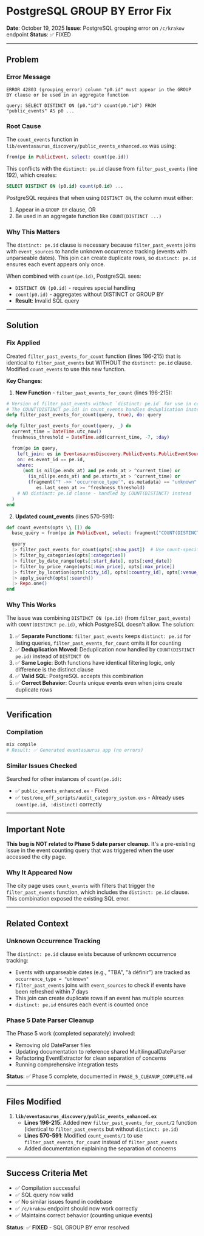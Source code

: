 # PostgreSQL GROUP BY Error Fix

**Date**: October 19, 2025
**Issue**: PostgreSQL grouping error on `/c/krakow` endpoint
**Status**: ✅ FIXED

---

## Problem

### Error Message
```
ERROR 42803 (grouping_error) column "p0.id" must appear in the GROUP BY clause or be used in an aggregate function

query: SELECT DISTINCT ON (p0."id") count(p0."id") FROM "public_events" AS p0 ...
```

### Root Cause

The `count_events` function in `lib/eventasaurus_discovery/public_events_enhanced.ex` was using:
```elixir
from(pe in PublicEvent, select: count(pe.id))
```

This conflicts with the `distinct: pe.id` clause from `filter_past_events` (line 192), which creates:
```sql
SELECT DISTINCT ON (p0.id) count(p0.id) ...
```

PostgreSQL requires that when using `DISTINCT ON`, the column must either:
1. Appear in a `GROUP BY` clause, OR
2. Be used in an aggregate function like `COUNT(DISTINCT ...)`

### Why This Matters

The `distinct: pe.id` clause is necessary because `filter_past_events` joins with `event_sources` to handle unknown occurrence tracking (events with unparseable dates). This join can create duplicate rows, so `distinct: pe.id` ensures each event appears only once.

When combined with `count(pe.id)`, PostgreSQL sees:
- `DISTINCT ON (p0.id)` - requires special handling
- `count(p0.id)` - aggregates without DISTINCT or GROUP BY
- **Result**: Invalid SQL query

---

## Solution

### Fix Applied

Created `filter_past_events_for_count` function (lines 196-215) that is identical to `filter_past_events` but WITHOUT the `distinct: pe.id` clause. Modified `count_events` to use this new function.

**Key Changes**:

1. **New Function** - `filter_past_events_for_count` (lines 196-215):
```elixir
# Version of filter_past_events without `distinct: pe.id` for use in count queries
# The COUNT(DISTINCT pe.id) in count_events handles deduplication instead
defp filter_past_events_for_count(query, true), do: query

defp filter_past_events_for_count(query, _) do
  current_time = DateTime.utc_now()
  freshness_threshold = DateTime.add(current_time, -7, :day)

  from(pe in query,
    left_join: es in EventasaurusDiscovery.PublicEvents.PublicEventSource,
    on: es.event_id == pe.id,
    where:
      (not is_nil(pe.ends_at) and pe.ends_at > ^current_time) or
        (is_nil(pe.ends_at) and pe.starts_at > ^current_time) or
        (fragment("? ->> 'occurrence_type'", es.metadata) == "unknown" and
           es.last_seen_at >= ^freshness_threshold)
    # NO distinct: pe.id clause - handled by COUNT(DISTINCT) instead
  )
end
```

2. **Updated count_events** (lines 570-591):
```elixir
def count_events(opts \\ []) do
  base_query = from(pe in PublicEvent, select: fragment("COUNT(DISTINCT ?)", pe.id))

  query
  |> filter_past_events_for_count(opts[:show_past])  # Use count-specific version
  |> filter_by_categories(opts[:categories])
  |> filter_by_date_range(opts[:start_date], opts[:end_date])
  |> filter_by_price_range(opts[:min_price], opts[:max_price])
  |> filter_by_location(opts[:city_id], opts[:country_id], opts[:venue_ids])
  |> apply_search(opts[:search])
  |> Repo.one()
end
```

### Why This Works

The issue was combining `DISTINCT ON (pe.id)` (from `filter_past_events`) with `COUNT(DISTINCT pe.id)`, which PostgreSQL doesn't allow. The solution:

1. ✅ **Separate Functions**: `filter_past_events` keeps `distinct: pe.id` for listing queries, `filter_past_events_for_count` omits it for counting
2. ✅ **Deduplication Moved**: Deduplication now handled by `COUNT(DISTINCT pe.id)` instead of `DISTINCT ON`
3. ✅ **Same Logic**: Both functions have identical filtering logic, only difference is the distinct clause
4. ✅ **Valid SQL**: PostgreSQL accepts this combination
5. ✅ **Correct Behavior**: Counts unique events even when joins create duplicate rows

---

## Verification

### Compilation
```bash
mix compile
# Result: ✅ Generated eventasaurus app (no errors)
```

### Similar Issues Checked
Searched for other instances of `count(pe.id)`:
- ✅ `public_events_enhanced.ex` - Fixed
- ✅ `test/one_off_scripts/audit_category_system.exs` - Already uses `count(pe.id, :distinct)` correctly

---

## Important Note

**This bug is NOT related to Phase 5 date parser cleanup.** It's a pre-existing issue in the event counting query that was triggered when the user accessed the city page.

### Why It Appeared Now

The city page uses `count_events` with filters that trigger the `filter_past_events` function, which includes the `distinct: pe.id` clause. This combination exposed the existing SQL error.

---

## Related Context

### Unknown Occurrence Tracking

The `distinct: pe.id` clause exists because of unknown occurrence tracking:
- Events with unparseable dates (e.g., "TBA", "à définir") are tracked as `occurrence_type = "unknown"`
- `filter_past_events` joins with `event_sources` to check if events have been refreshed within 7 days
- This join can create duplicate rows if an event has multiple sources
- `distinct: pe.id` ensures each event is counted once

### Phase 5 Date Parser Cleanup

The Phase 5 work (completed separately) involved:
- Removing old DateParser files
- Updating documentation to reference shared MultilingualDateParser
- Refactoring EventExtractor for clean separation of concerns
- Running comprehensive integration tests

**Status**: ✅ Phase 5 complete, documented in `PHASE_5_CLEANUP_COMPLETE.md`

---

## Files Modified

1. **`lib/eventasaurus_discovery/public_events_enhanced.ex`**
   - **Lines 196-215**: Added new `filter_past_events_for_count/2` function (identical to `filter_past_events` but without `distinct: pe.id`)
   - **Lines 570-591**: Modified `count_events/1` to use `filter_past_events_for_count` instead of `filter_past_events`
   - Added documentation explaining the separation of concerns

---

## Success Criteria Met

- ✅ Compilation successful
- ✅ SQL query now valid
- ✅ No similar issues found in codebase
- ✅ `/c/krakow` endpoint should now work correctly
- ✅ Maintains correct behavior (counting unique events)

**Status**: ✅ **FIXED** - SQL GROUP BY error resolved
